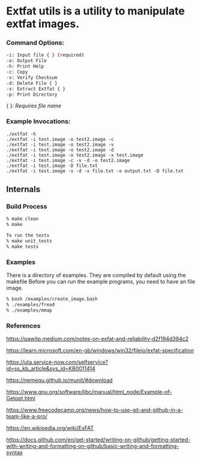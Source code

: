 # Extfat utils is a utility to manipulate extfat images.

### Command Options:
```bash
-i: Input file { } (required)
-o: Output File
-h: Print Help
-c: Copy
-v: Verify Checksum
-d: Delete File { }
-x: Extract Extfat { }
-p: Print Directory
```
{ }: *Requires file name*

### Example Invocations:
```
./extfat -h
./extfat -i test.image -o test2.image -c
./extfat -i test.image -o test2.image -v
./extfat -i test.image -o test2.image -d
./extfat -i test.image -o test2.image -x test.image
./extfat -i test.image -c -v -d -o test2.image
./extfat -i test.image -D file.txt
./extfat -i test.image -v -d -x file.txt -o output.txt -D file.txt
```
## Internals

### Build Process
```bash
% make clean
% make

To run the tests
% make unit_tests
% make tests

```

### Examples
There is a directory of examples.  They are compiled by default using the makefile
Before you can run the example programs, you need to have an file image.

```bash
% bash /examples/create_image.bash
% ./examples/fread
% ./examples/mmap
```

### References

https://pawitp.medium.com/notes-on-exfat-and-reliability-d2f194d394c2

https://learn.microsoft.com/en-gb/windows/win32/fileio/exfat-specification

https://uta.service-now.com/selfservice?id=ss_kb_article&sys_id=KB0011414

https://nemequ.github.io/munit/#download

https://www.gnu.org/software/libc/manual/html_node/Example-of-Getopt.html

https://www.freecodecamp.org/news/how-to-use-git-and-github-in-a-team-like-a-pro/

https://en.wikipedia.org/wiki/ExFAT

https://docs.github.com/en/get-started/writing-on-github/getting-started-with-writing-and-formatting-on-github/basic-writing-and-formatting-syntax
